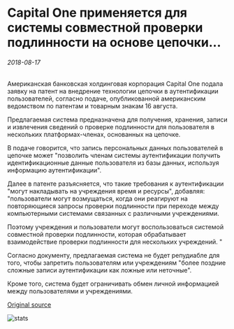 # Capital One применяется для системы совместной проверки подлинности на основе цепочки...

###### 2018-08-17

Американская банковская холдинговая корпорация Capital One подала заявку на патент на внедрение технологии цепочки в аутентификации пользователей, согласно подаче, опубликованной американским ведомством по патентам и товарным знакам 16 августа.

Предлагаемая система предназначена для получения, хранения, записи и извлечения сведений о проверке подлинности для пользователя в нескольких платформах-членах, основанных на цепочке.

В подаче говорится, что запись персональных данных пользователей в цепочке может "позволить членам системы аутентификации получить идентификационные данные пользователя из базы данных, используя информацию аутентификации".

Далее в патенте разъясняется, что такие требования к аутентификации "могут накладывать на учреждения время и ресурсы", добавляя: "пользователи могут возмущаться, когда они реагируют на повторяющиеся запросы проверки подлинности при переходе между компьютерными системами связанных с различными учреждениями.

Поэтому учреждения и пользователи могут воспользоваться системой совместной проверки подлинности, которая обрабатывает взаимодействие проверки подлинности для нескольких учреждений. "

Согласно документу, предлагаемая система не будет репудиабле для того, чтобы запретить пользователям или учреждениям "более поздние сложные записи аутентификации как ложные или неточные".

Кроме того, система будет ограничивать обмен личной информацией между пользователями и учреждениями.

[Original source](https://cointelegraph.com/news/capital-one-applies-for-blockchain-based-collaborative-authentication-system-patent)

![stats](https://c.statcounter.com/11760860/0/a89fa40b/1/ "stats")